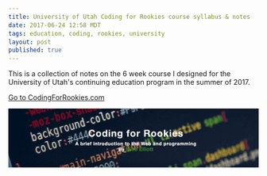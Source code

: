 ```yaml
---
title: University of Utah Coding for Rookies course syllabus & notes
date: 2017-06-24 12:58 MDT
tags: education, coding, rookies, university
layout: post
published: true
---
```


This is a collection of notes on the 6 week course I designed for the University of Utah's continuing education program in the summer of 2017.

[Go to CodingForRookies.com](http://www.codingforrookies.com)

<a href="http://www.codingforrookies.com"><img class="" src="../images/cfr.png"></a>




